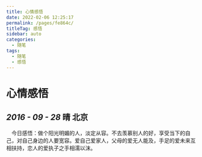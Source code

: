 ```yaml
---
title: 心情感悟
date: 2022-02-06 12:25:17
permalink: /pages/fe864c/
titleTag: 感悟
sidebar: auto
categories:
  - 随笔
tags:
  - 随笔
  - 感悟
---
```


# 心情感悟

## *2016 - 09 - 28*    晴      **北京**

&emsp;今日感悟：做个阳光明媚的人，淡定从容。不去羡慕别人的好，享受当下的自己，对自己身边的人要宽容。爱自己爱家人，父母的爱无人能及，手足的爱未来互相扶持，恋人的爱执子之手相濡以沫。
